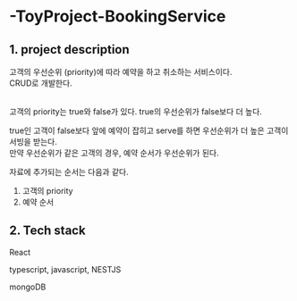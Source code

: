 # -ToyProject-BookingService

## 1. project description

고객의 우선순위 (priority)에 따라 예약을 하고 취소하는 서비스이다.
<br> CRUD로 개발한다. <br> <br>

고객의 priority는 true와 false가 있다. true의 우선순위가 false보다 더 높다.
<br>

true인 고객이 false보다 앞에 예약이 잡히고 serve를 하면 우선순위가 더 높은 고객이 서빙을 받는다.
<br>
만약 우선순위가 같은 고객의 경우, 예약 순서가 우선순위가 된다.
<br>

자료에 추가되는 순서는 다음과 같다.

1. 고객의 priority
2. 예약 순서

## 2. Tech stack

React

typescript, javascript, NESTJS

mongoDB
